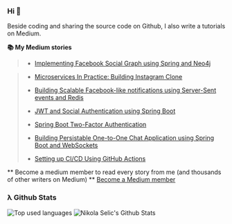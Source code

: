 ### Hi 👋

Beside coding and sharing the source code on Github, I also write a tutorials on Medium.


**:books: My Medium stories**
 
 > - [Implementing Facebook Social Graph using Spring and Neo4j](https://medium.com/javarevisited/implementing-facebook-social-graph-using-spring-and-neo4j-81c1b67351b7)


> - [Microservices In Practice: Building Instagram Clone](https://medium.com/javarevisited/microservices-in-practice-developing-instagram-clone-introduction-4f6d78abdfa1)
 > 
> - [Building Scalable Facebook-like notifications using Server-Sent events and Redis](https://medium.com/javarevisited/building-scalable-facebook-like-notification-using-server-sent-event-and-redis-9d0944dee618) 
 > 
> - [JWT and Social Authentication using Spring Boot](https://medium.com/javarevisited/jwt-and-social-authentication-using-spring-boot-90e4faaa9204)
 > 
> - [Spring Boot Two-Factor Authentication](https://medium.com/javarevisited/spring-boot-two-factor-authentication-78e00aa10176)
 >
> - [Building Persistable One-to-One Chat Application using Spring Boot and WebSockets](https://medium.com/@amrkhaled_47016/building-persistable-one-to-one-chat-application-using-spring-boot-and-websockets-303ba5d30bb0)
 >
> - [Setting up CI/CD Using GitHub Actions](https://medium.com/javarevisited/setting-up-ci-cd-using-github-actions-1568f080b2cc) 

** Become a medium member to read every story from me (and thousands of other writers on Medium) **
[Become a Medium member](https://medium.com/@amrkhaled_47016/membership)

### λ Github Stats
![Top used languages](https://github-readme-stats.vercel.app/api/top-langs/?username=amrkhaledccd&theme=dark)
![Nikola Selic's Github Stats](https://github-readme-stats.vercel.app/api?username=amrkhaledccd&theme=dark)
